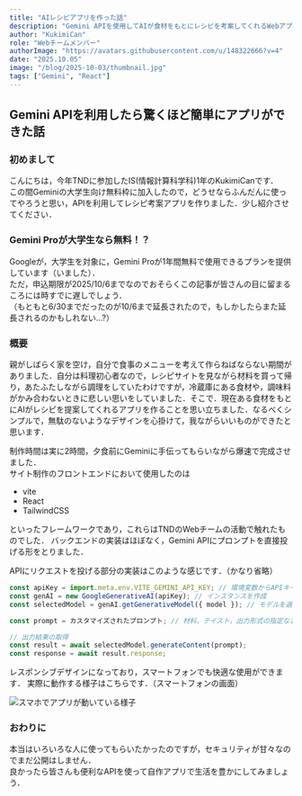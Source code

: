 ```yaml
---
title: "AIレシピアプリを作った話"
description: "Gemini APIを使用してAIが食材をもとにレシピを考案してくれるWebアプリを作成"
author: "KukimiCan"
role: "Webチームメンバー"
authorImage: "https://avatars.githubusercontent.com/u/148322666?v=4"
date: "2025.10.05"
image: "/blog/2025-10-03/thumbnail.jpg"
tags: ["Gemini", "React"]
---
```


## Gemini APIを利用したら驚くほど簡単にアプリができた話

### 初めまして

こんにちは，今年TNDに参加したIS(情報計算科学科)1年のKukimiCanです．\
この間Geminiの大学生向け無料枠に加入したので，どうせならふんだんに使ってやろうと思い，APIを利用してレシピ考案アプリを作りました．少し紹介させてください．

### Gemini Proが大学生なら無料！？

Googleが，大学生を対象に，Gemini Proが1年間無料で使用できるプランを提供しています（いました）．\
ただ，申込期限が2025/10/6までなのでおそらくこの記事が皆さんの目に留まるころには時すでに遅しでしょう．\
（もともと6/30までだったのが10/6まで延長されたので，もしかしたらまた延長されるのかもしれない...?）

### 概要

親がしばらく家を空け，自分で食事のメニューを考えて作らねばならない期間がありました．自分は料理初心者なので，レシピサイトを見ながら材料を買って帰り，あたふたしながら調理をしていたわけですが，冷蔵庫にある食材や，調味料がかみ合わないときに悲しい思いをしていました．そこで．現在ある食材をもとにAIがレシピを提案してくれるアプリを作ることを思い立ちました．なるべくシンプルで，無駄のないようなデザインを心掛けて，我ながらいいものができたと思います．

制作時間は実に2時間，夕食前にGeminiに手伝ってもらいながら爆速で完成させました．\
サイト制作のフロントエンドにおいて使用したのは

- vite
- React
- TailwindCSS

といったフレームワークであり，これらはTNDのWebチームの活動で触れたものでした．
バックエンドの実装はほぼなく，Gemini APIにプロンプトを直接投げる形をとりました．

APIにリクエストを投げる部分の実装はこのような感じです．（かなり省略）

```js
const apiKey = import.meta.env.VITE_GEMINI_API_KEY; // 環境変数からAPIキーを取得
const genAI = new GoogleGenerativeAI(apiKey); // インスタンスを作成
const selectedModel = genAI.getGenerativeModel({ model }); // モデルを選択

const prompt = カスタマイズされたプロンプト; // 材料，テイスト，出力形式の指定など

// 出力結果の取得
const result = await selectedModel.generateContent(prompt);
const response = await result.response;
```

レスポンシブデザインになっており，スマートフォンでも快適な使用ができます．
実際に動作する様子はこちらです．（スマートフォンの画面）

![スマホでアプリが動いている様子](/blog/2025-10-05/sample.gif)


### おわりに

本当はいろいろな人に使ってもらいたかったのですが，セキュリティが甘々なのでまだ公開はしません．\
良かったら皆さんも便利なAPIを使って自作アプリで生活を豊かにしてみましょう．